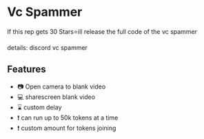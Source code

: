 
# Vc Spammer

If this rep gets 30 Stars⭐ill release the full code of the vc spammer 

details: discord vc spammer
## Features

- 📷 Open camera to blank video
- 💻 sharescreen blank video
- ⌛ custom delay
- ❗ can run up to 50k tokens at a time
- ❗ custom amount for tokens joining


